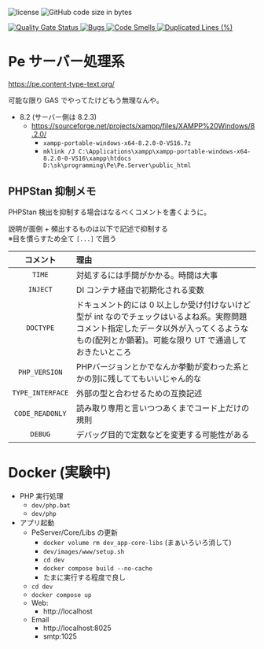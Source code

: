 ![license](https://img.shields.io/github/license/sk-0520/Pe.Server?style=flat)
![GitHub code size in bytes](https://img.shields.io/github/languages/code-size/sk-0520/Pe.Server)

[![Quality Gate Status](https://sonarcloud.io/api/project_badges/measure?project=sk-0520_Pe.Server&metric=alert_status)
![Bugs](https://sonarcloud.io/api/project_badges/measure?project=sk-0520_Pe.Server&metric=bugs)
![Code Smells](https://sonarcloud.io/api/project_badges/measure?project=sk-0520_Pe.Server&metric=code_smells)
![Duplicated Lines (%)](https://sonarcloud.io/api/project_badges/measure?project=sk-0520_Pe.Server&metric=duplicated_lines_density)
](https://sonarcloud.io/summary/new_code?id=sk-0520_Pe.Server)

# Pe サーバー処理系

https://pe.content-type-text.org/

可能な限り GAS でやってたけどもう無理なんや。

* 8.2 (サーバー側は 8.2.3)
  * https://sourceforge.net/projects/xampp/files/XAMPP%20Windows/8.2.0/
    * `xampp-portable-windows-x64-8.2.0-0-VS16.7z`
    * `mklink /J C:\Applications\xampp\xampp-portable-windows-x64-8.2.0-0-VS16\xampp\htdocs D:\sk\programming\Pe\Pe.Server\public_html`

## PHPStan 抑制メモ

PHPStan 検出を抑制する場合はなるべくコメントを書くように。

説明が面倒 + 頻出するものは以下で記述で抑制する  
※目を慣らすため全て `[...]` で囲う

| コメント | 理由 |
|:-:|:--|
| `TIME` | 対処するには手間がかかる。時間は大事 |
| `INJECT` | DI コンテナ経由で初期化される変数 |
| `DOCTYPE` | ドキュメント的には 0 以上しか受け付けないけど型が int なのでチェックはいるよね系。実際問題コメント指定したデータ以外が入ってくるようなもの(配列とか顕著)。可能な限り UT で通過しておきたいところ |
| `PHP_VERSION` | PHPバージョンとかでなんか挙動が変わった系とかの別に残しててもいいじゃん的な |
| `TYPE_INTERFACE` | 外部の型と合わせるための互換記述 |
| `CODE_READONLY` | 読み取り専用と言いつつあくまでコード上だけの規則 |
| `DEBUG` | デバッグ目的で定数などを変更する可能性がある |

# Docker (実験中)

* PHP 実行処理
  * `dev/php.bat`
  * `dev/php`
* アプリ起動
  * PeServer/Core/Libs の更新
    * `docker volume rm dev_app-core-libs` (まぁいろいろ消して)
    * `dev/images/www/setup.sh`
    * `cd dev`
    * `docker compose build --no-cache`
    * たまに実行する程度で良し
  * `cd dev`
  * `docker compose up`
  * Web:
    * http://localhost
  * Email
    * http://localhost:8025
    * smtp:1025
